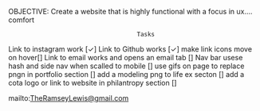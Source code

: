 OBJECTIVE: Create a website that is highly functional with a focus in ux.... comfort


                                        Tasks

Link to instagram work [✓]
Link to Github works [✓]
make link icons move on hover[]
Link to email works and opens an email tab []
Nav bar usese hash and side nav when scalled to mobile []
use gifs on page to replace pngn in portfolio section []
add a modeling png to life ex secton []
add a cota logo or link to website in philantropy section []

mailto:TheRamseyLewis@gmail.com